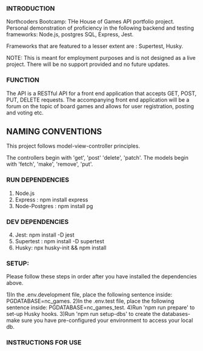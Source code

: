 ### INTRODUCTION

Northcoders Bootcamp: THe House of Games API portfolio project. Personal demonstration of proficiency in the following backend and testing frameworks: Node.js, postgres SQL, Express, Jest.

Frameworks that are featured to a lesser extent are : Supertest, Husky.

NOTE: This is meant for employment purposes and is not designed as a live project. There will be no support provided and no future updates.

### FUNCTION

The API is a RESTful API for a front end application that accepts GET, POST, PUT, DELETE requests. The accompanying front end application will be a forum on the topic of board games and allows for user registration, posting and voting etc.

## NAMING CONVENTIONS

This project follows model-view-controller principles. 

The controllers begin with 'get', 'post' 'delete', 'patch'.
The models begin with 'fetch', 'make', 'remove', 'put'.

###  RUN DEPENDENCIES

1. Node.js
2. Express : npm install express
3. Node-Postgres : npm install pg

### DEV DEPENDENCIES

4. Jest: npm install -D jest
5. Supertest : npm install -D supertest
6. Husky: npx husky-init && npm install


### SETUP:

Please follow these steps in order after you have installed the dependencies above.

1)In the .env.development file, place the following sentence inside: PGDATABASE=nc_games.
2)In the .env.test file, place the following sentence inside: PGDATABASE=nc_games_test.
4)Run 'npm run prepare' to set-up Husky hooks.
3)Run 'npm run setup-dbs' to create the databases- make sure you have pre-configured your environment to access your local db.


### INSTRUCTIONS FOR USE
